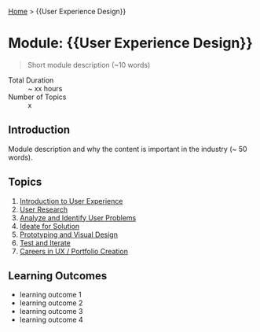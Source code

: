 [Home](../README.md) > {{User Experience Design}}

# Module: {{User Experience Design}}

> Short module description (~10 words)

<dl>
<dt>Total Duration</dt>
<dd>~ xx hours</dd>
<dt>Number of Topics</dt>
<dd>x</dd>
</dl>

## Introduction

Module description and why the content is important in the industry (~ 50 words).

## Topics

1. [Introduction to User Experience](./01-topic-a.md)
2. [User Research](./01-topic-a.md)
3. [Analyze and Identify User Problems](./01-topic-a.md)
4. [Ideate for Solution](./01-topic-a.md)
5. [Prototyping and Visual Design](./01-topic-a.md)
6. [Test and Iterate](./01-topic-a.md)
7. [Careers in UX / Portfolio Creation](./01-topic-a.md)

## Learning Outcomes

- learning outcome 1
- learning outcome 2
- learning outcome 3
- learning outcome 4

